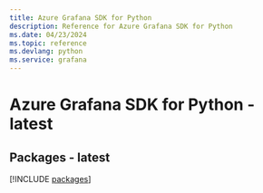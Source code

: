 ```yaml
---
title: Azure Grafana SDK for Python
description: Reference for Azure Grafana SDK for Python
ms.date: 04/23/2024
ms.topic: reference
ms.devlang: python
ms.service: grafana
---
```

# Azure Grafana SDK for Python - latest
## Packages - latest
[!INCLUDE [packages](grafana-index.md)]